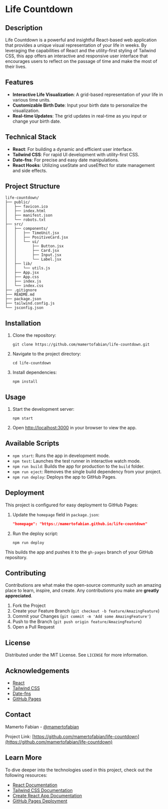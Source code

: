 # Life Countdown

## Description

Life Countdown is a powerful and insightful React-based web application that provides a unique visual representation of your life in weeks. By leveraging the capabilities of React and the utility-first styling of Tailwind CSS, this app offers an interactive and responsive user interface that encourages users to reflect on the passage of time and make the most of their lives.

## Features

- **Interactive Life Visualization**: A grid-based representation of your life in various time units.
- **Customizable Birth Date**: Input your birth date to personalize the visualization.
- **Real-time Updates**: The grid updates in real-time as you input or change your birth date.

## Technical Stack

- **React**: For building a dynamic and efficient user interface.
- **Tailwind CSS**: For rapid UI development with utility-first CSS.
- **Date-fns**: For precise and easy date manipulations.
- **React Hooks**: Utilizing useState and useEffect for state management and side effects.

## Project Structure

```
life-countdown/
├── public/
│   ├── favicon.ico
│   ├── index.html
│   ├── manifest.json
│   └── robots.txt
├── src/
│   ├── components/
│   │   ├── TimeUnit.jsx
│   │   ├── PositiveCard.jsx
│   │   └── ui/
│   │       ├── Button.jsx
│   │       ├── Card.jsx
│   │       ├── Input.jsx
│   │       └── Label.jsx
│   ├── lib/
│   │   └── utils.js
│   ├── App.jsx
│   ├── App.css
│   ├── index.js
│   └── index.css
├── .gitignore
├── README.md
├── package.json
├── tailwind.config.js
└── jsconfig.json
```

## Installation

1. Clone the repository:
   ```
   git clone https://github.com/mamertofabian/life-countdown.git
   ```
2. Navigate to the project directory:
   ```
   cd life-countdown
   ```
3. Install dependencies:
   ```
   npm install
   ```

## Usage

1. Start the development server:
   ```
   npm start
   ```
2. Open [http://localhost:3000](http://localhost:3000) in your browser to view the app.

## Available Scripts

- `npm start`: Runs the app in development mode.
- `npm test`: Launches the test runner in interactive watch mode.
- `npm run build`: Builds the app for production to the `build` folder.
- `npm run eject`: Removes the single build dependency from your project.
- `npm run deploy`: Deploys the app to GitHub Pages.

## Deployment

This project is configured for easy deployment to GitHub Pages:

1. Update the `homepage` field in `package.json`:
   ```json
   "homepage": "https://mamertofabian.github.io/life-countdown"
   ```
2. Run the deploy script:
   ```
   npm run deploy
   ```

This builds the app and pushes it to the `gh-pages` branch of your GitHub repository.

## Contributing

Contributions are what make the open-source community such an amazing place to learn, inspire, and create. Any contributions you make are **greatly appreciated**.

1. Fork the Project
2. Create your Feature Branch (`git checkout -b feature/AmazingFeature`)
3. Commit your Changes (`git commit -m 'Add some AmazingFeature'`)
4. Push to the Branch (`git push origin feature/AmazingFeature`)
5. Open a Pull Request

## License

Distributed under the MIT License. See `LICENSE` for more information.

## Acknowledgements

- [React](https://reactjs.org/)
- [Tailwind CSS](https://tailwindcss.com/)
- [Date-fns](https://date-fns.org/)
- [GitHub Pages](https://pages.github.com/)

## Contact

Mamerto Fabian - [@mamertofabian](https://twitter.com/mamertofabian)

Project Link: [https://github.com/mamertofabian/life-countdown](https://github.com/mamertofabian/life-countdown)

## Learn More

To dive deeper into the technologies used in this project, check out the following resources:

- [React Documentation](https://reactjs.org/docs/getting-started.html)
- [Tailwind CSS Documentation](https://tailwindcss.com/docs)
- [Create React App Documentation](https://create-react-app.dev/docs/getting-started/)
- [GitHub Pages Deployment](https://create-react-app.dev/docs/deployment/#github-pages)
